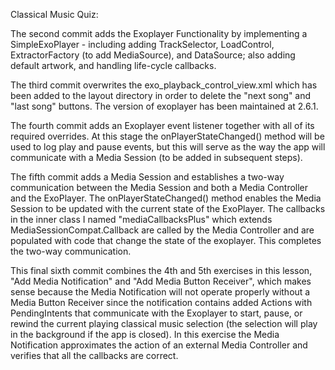 Classical Music Quiz:

The second commit adds the Exoplayer Functionality by implementing a SimpleExoPlayer - including adding TrackSelector, LoadControl, ExtractorFactory (to add MediaSource), and DataSource; also adding default artwork, and handling life-cycle callbacks.

The third commit overwrites the exo_playback_control_view.xml which has been added to the layout directory in order to delete the "next song" and "last song" buttons. The version of exoplayer has been maintained at 2.6.1.

The fourth commit adds an Exoplayer event listener together with all of its required overrides. At this stage the onPlayerStateChanged() method will be used to log play and pause events, but this will serve as the way the app will communicate with a Media Session (to be added in subsequent steps).

The fifth commit adds a Media Session and establishes a two-way communication between the Media Session and both a Media Controller and the ExoPlayer.  The onPlayerStateChanged() method enables the Media Session to be updated with the current state of the ExoPlayer.  The callbacks in the inner class I named "mediaCallbacksPlus" which extends MediaSessionCompat.Callback are called by the Media Controller and are populated with code that change the state of the exoplayer.  This completes the two-way communication.

This final sixth commit combines the 4th and 5th exercises in this lesson, "Add Media Notification" and "Add Media Button Receiver", which makes sense because the Media Notification will not operate properly without a Media Button Receiver since the notification contains added Actions with PendingIntents that communicate with the Exoplayer to start, pause, or rewind the current playing classical music selection (the selection will play in the background if the app is closed).  In this exercise the Media Notification approximates the action of an external Media Controller and verifies that all the callbacks are correct.